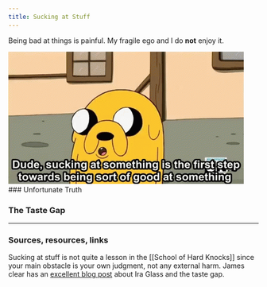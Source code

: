 ```yaml
---
title: Sucking at Stuff
---
```

Being bad at things is painful. My fragile ego and I do **not** enjoy it.

<img src="../assets/jake.gif">
### Unfortunate Truth


### The Taste Gap

---
### Sources, resources, links
Sucking at stuff is not quite a lesson in the [[School of Hard Knocks]] since your main obstacle is your own judgment, not any external harm.
James clear has an [excellent blog post](https://jamesclear.com/ira-glass-failure) about Ira Glass and the taste gap.